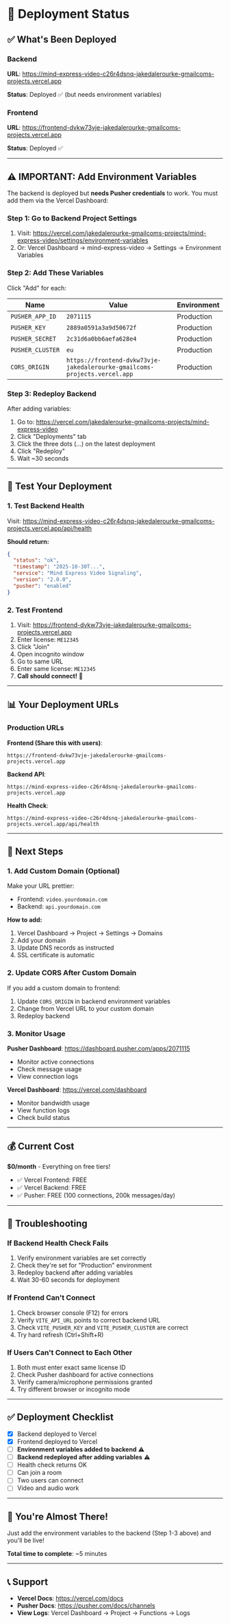 # 🎉 Deployment Status

## ✅ What's Been Deployed

### Backend
**URL**: https://mind-express-video-c26r4dsnq-jakedalerourke-gmailcoms-projects.vercel.app

**Status**: Deployed ✅ (but needs environment variables)

### Frontend  
**URL**: https://frontend-dvkw73vje-jakedalerourke-gmailcoms-projects.vercel.app

**Status**: Deployed ✅

---

## ⚠️ IMPORTANT: Add Environment Variables

The backend is deployed but **needs Pusher credentials** to work. You must add them via the Vercel Dashboard:

### Step 1: Go to Backend Project Settings

1. Visit: https://vercel.com/jakedalerourke-gmailcoms-projects/mind-express-video/settings/environment-variables
2. Or: Vercel Dashboard → mind-express-video → Settings → Environment Variables

### Step 2: Add These Variables

Click "Add" for each:

| Name | Value | Environment |
|------|-------|-------------|
| `PUSHER_APP_ID` | `2071115` | Production |
| `PUSHER_KEY` | `2889a0591a3a9d50672f` | Production |
| `PUSHER_SECRET` | `2c31d6a0bb6aefa628e4` | Production |
| `PUSHER_CLUSTER` | `eu` | Production |
| `CORS_ORIGIN` | `https://frontend-dvkw73vje-jakedalerourke-gmailcoms-projects.vercel.app` | Production |

### Step 3: Redeploy Backend

After adding variables:
1. Go to: https://vercel.com/jakedalerourke-gmailcoms-projects/mind-express-video
2. Click "Deployments" tab
3. Click the three dots (...) on the latest deployment
4. Click "Redeploy"
5. Wait ~30 seconds

---

## 🧪 Test Your Deployment

### 1. Test Backend Health

Visit: https://mind-express-video-c26r4dsnq-jakedalerourke-gmailcoms-projects.vercel.app/api/health

**Should return:**
```json
{
  "status": "ok",
  "timestamp": "2025-10-30T...",
  "service": "Mind Express Video Signaling",
  "version": "2.0.0",
  "pusher": "enabled"
}
```

### 2. Test Frontend

1. Visit: https://frontend-dvkw73vje-jakedalerourke-gmailcoms-projects.vercel.app
2. Enter license: `ME12345`
3. Click "Join"
4. Open incognito window
5. Go to same URL
6. Enter same license: `ME12345`
7. **Call should connect!** 🎉

---

## 📊 Your Deployment URLs

### Production URLs

**Frontend (Share this with users)**:
```
https://frontend-dvkw73vje-jakedalerourke-gmailcoms-projects.vercel.app
```

**Backend API**:
```
https://mind-express-video-c26r4dsnq-jakedalerourke-gmailcoms-projects.vercel.app
```

**Health Check**:
```
https://mind-express-video-c26r4dsnq-jakedalerourke-gmailcoms-projects.vercel.app/api/health
```

---

## 🎯 Next Steps

### 1. Add Custom Domain (Optional)

Make your URL prettier:
- Frontend: `video.yourdomain.com`
- Backend: `api.yourdomain.com`

**How to add:**
1. Vercel Dashboard → Project → Settings → Domains
2. Add your domain
3. Update DNS records as instructed
4. SSL certificate is automatic

### 2. Update CORS After Custom Domain

If you add a custom domain to frontend:
1. Update `CORS_ORIGIN` in backend environment variables
2. Change from Vercel URL to your custom domain
3. Redeploy backend

### 3. Monitor Usage

**Pusher Dashboard**: https://dashboard.pusher.com/apps/2071115
- Monitor active connections
- Check message usage
- View connection logs

**Vercel Dashboard**: https://vercel.com/dashboard
- Monitor bandwidth usage
- View function logs
- Check build status

---

## 💰 Current Cost

**$0/month** - Everything on free tiers!

- ✅ Vercel Frontend: FREE
- ✅ Vercel Backend: FREE  
- ✅ Pusher: FREE (100 connections, 200k messages/day)

---

## 🐛 Troubleshooting

### If Backend Health Check Fails

1. Verify environment variables are set correctly
2. Check they're set for "Production" environment
3. Redeploy backend after adding variables
4. Wait 30-60 seconds for deployment

### If Frontend Can't Connect

1. Check browser console (F12) for errors
2. Verify `VITE_API_URL` points to correct backend URL
3. Check `VITE_PUSHER_KEY` and `VITE_PUSHER_CLUSTER` are correct
4. Try hard refresh (Ctrl+Shift+R)

### If Users Can't Connect to Each Other

1. Both must enter exact same license ID
2. Check Pusher dashboard for active connections
3. Verify camera/microphone permissions granted
4. Try different browser or incognito mode

---

## ✅ Deployment Checklist

- [x] Backend deployed to Vercel
- [x] Frontend deployed to Vercel
- [ ] **Environment variables added to backend** ⚠️
- [ ] **Backend redeployed after adding variables** ⚠️
- [ ] Health check returns OK
- [ ] Can join a room
- [ ] Two users can connect
- [ ] Video and audio work

---

## 🎉 You're Almost There!

Just add the environment variables to the backend (Step 1-3 above) and you'll be live!

**Total time to complete**: ~5 minutes

---

## 📞 Support

- **Vercel Docs**: https://vercel.com/docs
- **Pusher Docs**: https://pusher.com/docs/channels
- **View Logs**: Vercel Dashboard → Project → Functions → Logs

